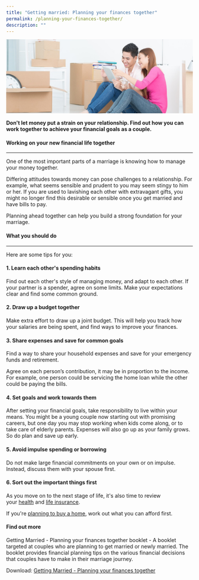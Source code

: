 ```yaml
---
title: "Getting married: Planning your finances together"
permalink: /planning-your-finances-together/
description: ""
---
```

![getting married](/images/getting%20married.jfif)

**Don't let money put a strain on your relationship. Find out how you can work together to achieve your financial goals as a couple.**

#### Working on your new financial life together
-------------------------------------------
One of the most important parts of a marriage is knowing how to manage your money together.

Differing attitudes towards money can pose challenges to a relationship. For example, what seems sensible and prudent to you may seem stingy to him or her. If you are used to lavishing each other with extravagant gifts, you might no longer find this desirable or sensible once you get married and have bills to pay.

Planning ahead together can help you build a strong foundation for your marriage.

#### What you should do
------------------

Here are some tips for you:

#### 1\. Learn each other's spending habits

Find out each other's style of managing money, and adapt to each other. If your partner is a spender, agree on some limits. Make your expectations clear and find some common ground.

#### 2\. Draw up a budget together

Make extra effort to draw up a joint budget. This will help you track how your salaries are being spent, and find ways to improve your finances.

#### 3\. Share expenses and save for common goals

Find a way to share your household expenses and save for your emergency funds and retirement.

Agree on each person’s contribution, it may be in proportion to the income. For example, one person could be servicing the home loan while the other could be paying the bills.

#### 4\. Set goals and work towards them

After setting your financial goals, take responsibility to live within your means. You might be a young couple now starting out with promising careers, but one day you may stop working when kids come along, or to take care of elderly parents. Expenses will also go up as your family grows. So do plan and save up early.

#### 5\. Avoid impulse spending or borrowing

Do not make large financial commitments on your own or on impulse. Instead, discuss them with your spouse first.

#### 6\. Sort out the important things first

As you move on to the next stage of life, it's also time to review your [health](https://www.moneysense.gov.sg/articles/2018/11/understanding-health-insurance) and [life insurance](https://www.moneysense.gov.sg/articles/2018/11/understanding-life-insurance).

If you're [planning to buy a home](https://www.moneysense.gov.sg/starter-packs/buying-a-home-you-can-afford), work out what you can afford first.

#### Find out more

Getting Married - Planning your finances together booklet - A booklet targeted at couples who are planning to get married or newly married. The booklet provides financial planning tips on the various financial decisions that couples have to make in their marriage journey.

Download: [Getting Married - Planning your finances together](https://www.moneysense.gov.sg/-/media/moneysense/media-article/retirement-booklet-aug-2023/couples-booklet---aug-2023.ashx)